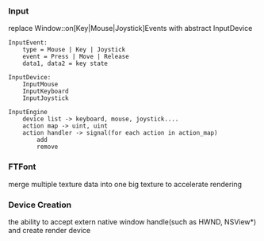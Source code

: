 ### Input

replace Window::on[Key|Mouse|Joystick]Events with abstract InputDevice

	InputEvent:
		type = Mouse | Key | Joystick
		event = Press | Move | Release 
		data1, data2 = key state
		
	InputDevice:
	    InputMouse
	    InputKeyboard
	    InputJoystick
	    
	InputEngine
		device list -> keyboard, mouse, joystick....
		action map -> uint, uint
		action handler -> signal(for each action in action_map)
			add
			remove
			
			
			
### FTFont

merge multiple texture data into one big texture to accelerate rendering



### Device Creation

the ability to accept extern native window handle(such as HWND, NSView*) and create render device
		